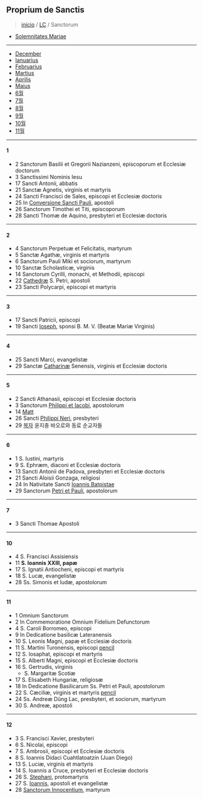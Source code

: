 ## Proprium de Sanctis

> [inicio](../README.md) / [LC](../LC.md) / Sanctorum  

- [Solemnitates Mariae](./LM.md)  

----

- [December](#12)
- [Ianuarius](#1)
- [Februarius](#2)
- [Martius](#3)
- [Aprilis](#4)
- [Maius](#5)
- [6월](#6)
- [7월](#7)
- [8월](#8)
- [9월](#9)
- [10월](#10)
- [11월](#11)

----

#### 1
- 2 Sanctorum Basilii et Gregorii Nazianzeni, episcoporum et Ecclesiæ doctorum
- 3 Sanctissimi Nominis Iesu
- 17 Sancti Antonii, abbatis
- 21 Sanctæ Agnetis, virginis et martyris
- 24 Sancti Francisci de Sales, episcopi et Ecclesiæ doctoris
- 25 In [Conversione Sancti Pauli](./sanctorum/0125.md), apostoli
- 26 Sanctorum Timothei et Titi, episcoporum
- 28 Sancti Thomæ de Aquino, presbyteri et Ecclesiæ doctoris

----

#### 2
- 4 Sanctorum Perpetuæ et Felicitatis, martyrum
- 5 Sanctæ Agathæ, virginis et martyris
- 6 Sanctorum Pauli Miki et sociorum, martyrum
- 10 Sanctæ Scholasticæ, virginis
- 14 Sanctorum Cyrilli, monachi, et Methodii, episcopi
- 22 [Cathedræ](./sanctorum/0222.md) S. Petri, apostoli
- 23 Sancti Polycarpi, episcopi et martyris

----

#### 3
- 17 Sancti Patricii, episcopi
- 19 Sancti [Ioseph](./sanctorum/0319.md), sponsi B. M. V. (Beatæ Mariæ Virginis)

----

#### 4

- 25 Sancti Marci, evangelistæ
- 29 Sanctæ [Catharinæ](./sanctorum/0429.md) Senensis, virginis et Ecclesiæ doctoris

----

#### 5
- 2 Sancti Athanasii, episcopi et Ecclesiæ doctoris
- 3 Sanctorum [Philippi et Iacobi](./sanctorum/0503.md), apostolorum
- 14 [Matt](./sanctorum/0514.md)  
- 26 Sancti [Philippi Neri](./sanctorum/0526.md), presbyteri
- 29 [복자](./sanctorum/0529.md) 윤지충 바오로와 동료 순교자들

----

#### 6
- 1 S. Iustini, martyris
- 9 S. Ephræm, diaconi et Ecclesiæ doctoris
- 13 Sancti Antonii de Padova, presbyteri et Ecclesiæ doctoris
- 21 Sancti Aloisii Gonzaga, religiosi
- 24 In Nativitate Sancti [Ioannis Batpistae](./sanctorum/0624.md)
- 29 Sanctorum [Petri et Pauli](./sanctorum/0629.md), apostolorum

----

#### 7  
- 3  Sancti Thomae Apostoli

----

#### 10
- 4 S. Francisci Assisiensis
- 11 **S. Ioannis XXIII, papæ**
- 17 S. Ignatii Antiocheni, episcopi et martyris
- 18 S. Lucæ, evangelistæ
- 28 Ss. Simonis et Iudæ, apostolorum

----

#### 11
- 1 Omnium Sanctorum
- 2 In Commemoratione Omnium Fidelium Defunctorum
- 4 S. Caroli Borromeo, episcopi
- 9 In Dedicatione basilicæ Lateranensis
- 10 S. Leonis Magni, papæ et Ecclesiæ doctoris
- 11 S. Martini Turonensis, episcopi [pencil](https://www.ncronline.org/spirituality/pencil-preaching/nonviolent-discipleship)
- 12 S. Iosaphat, episcopi et martyris
- 15 S. Alberti Magni, episcopi et Ecclesiæ doctoris
- 16 S. Gertrudis, virginis
	- S. Margaritæ Scotiæ
- 17 S. Elisabeth Hungariæ, religiosæ
- 18 In Dedicatione Basilicarum Ss. Petri et Pauli, apostolorum
- 22 S. Cæciliæ, virginis et martyris [pencil](https://www.ncronline.org/spirituality/pencil-preaching/sound-music)
- 24 Ss. Andreæ Dũng Lac, presbyteri, et sociorum, martyrum
- 30 S. Andreæ, apostoli

----

#### 12
- 3 S. Francisci Xavier, presbyteri
- 6 S. Nicolai, episcopi
- 7 S. Ambrosii, episcopi et Ecclesiæ doctoris
- 8 S. Ioannis Didaci Cuahtlatoatzin (Juan Diego)
- 13 S. Luciæ, virginis et martyris
- 14 S. Ioannis a Cruce, presbyteri et Ecclesiæ doctoris
- 26 S. [Stephani](./sanctorum/1226.md), protomartyris
- 27 S. [Ioannis](./sanctorum/1227.md), apostoli et evangelistæ
- 28 [Sanctorum Innocentium](innocentium.md), martyrum